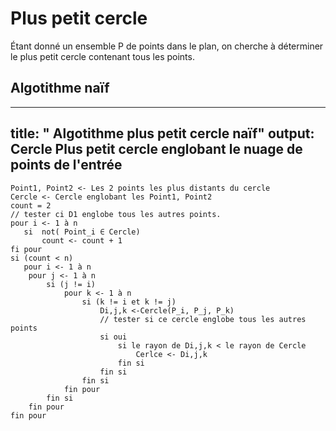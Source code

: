# Plus petit cercle
Étant donné un ensemble P de points dans le plan, on cherche à déterminer le plus petit cercle contenant tous les points.

## Algotithme naïf
---
title: " Algotithme plus petit cercle naïf"
output: Cercle Plus petit cercle englobant le nuage de points de l'entrée
---
```{r, eval = FALSE}
Point1, Point2 <- Les 2 points les plus distants du cercle
Cercle <- Cercle englobant les Point1, Point2
count = 2
// tester ci D1 englobe tous les autres points.
pour i <- 1 à n
   si  not( Point_i ∈ Cercle)
       count <- count + 1
fi pour 
si (count < n)
   pour i <- 1 à n
    pour j <- 1 à n
        si (j != i)
            pour k <- 1 à n
                si (k != i et k != j)
                    Di,j,k <-Cercle(P_i, P_j, P_k)
                    // tester si ce cercle englobe tous les autres points
                    si oui
                        si le rayon de Di,j,k < le rayon de Cercle
                            Cerlce <- Di,j,k
                        fin si
                    fin si
                fin si
            fin pour
        fin si
    fin pour
fin pour   
```
